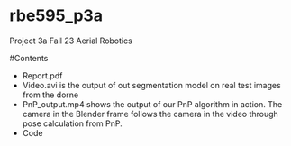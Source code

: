 # rbe595_p3a
Project 3a Fall 23 Aerial Robotics

#Contents
- Report.pdf
- Video.avi is the output of out segmentation model on real test images from the dorne
- PnP_output.mp4 shows the output of our PnP algorithm in action. The camera in the Blender frame follows the camera in the video through pose calculation from PnP.
- Code
